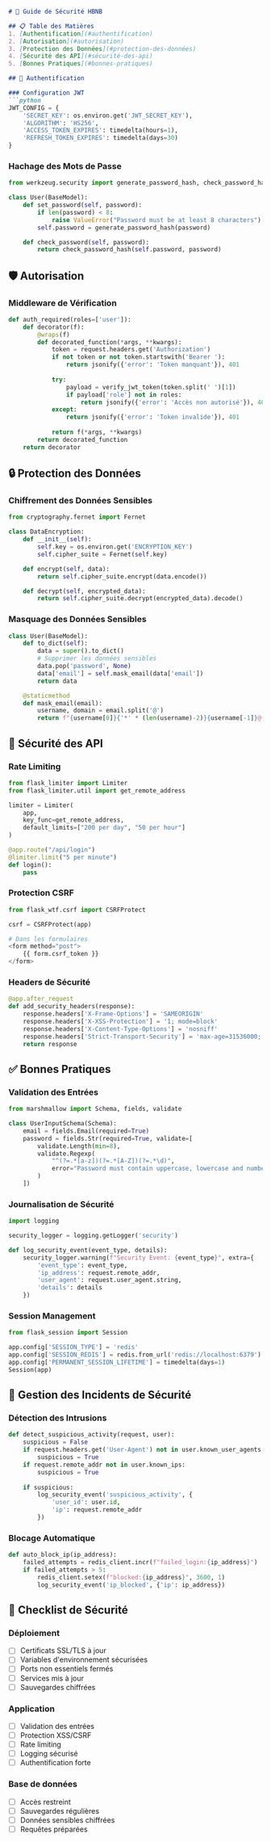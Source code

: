 ```markdown
# 🔐 Guide de Sécurité HBNB

## 📋 Table des Matières
1. [Authentification](#authentification)
2. [Autorisation](#autorisation)
3. [Protection des Données](#protection-des-données)
4. [Sécurité des API](#sécurité-des-api)
5. [Bonnes Pratiques](#bonnes-pratiques)

## 🔑 Authentification

### Configuration JWT
```python
JWT_CONFIG = {
    'SECRET_KEY': os.environ.get('JWT_SECRET_KEY'),
    'ALGORITHM': 'HS256',
    'ACCESS_TOKEN_EXPIRES': timedelta(hours=1),
    'REFRESH_TOKEN_EXPIRES': timedelta(days=30)
}
```

### Hachage des Mots de Passe
```python
from werkzeug.security import generate_password_hash, check_password_hash

class User(BaseModel):
    def set_password(self, password):
        if len(password) < 8:
            raise ValueError("Password must be at least 8 characters")
        self.password = generate_password_hash(password)

    def check_password(self, password):
        return check_password_hash(self.password, password)
```

## 🛡️ Autorisation

### Middleware de Vérification
```python
def auth_required(roles=['user']):
    def decorator(f):
        @wraps(f)
        def decorated_function(*args, **kwargs):
            token = request.headers.get('Authorization')
            if not token or not token.startswith('Bearer '):
                return jsonify({'error': 'Token manquant'}), 401
            
            try:
                payload = verify_jwt_token(token.split(' ')[1])
                if payload['role'] not in roles:
                    return jsonify({'error': 'Accès non autorisé'}), 403
            except:
                return jsonify({'error': 'Token invalide'}), 401
                
            return f(*args, **kwargs)
        return decorated_function
    return decorator
```

## 🔒 Protection des Données

### Chiffrement des Données Sensibles
```python
from cryptography.fernet import Fernet

class DataEncryption:
    def __init__(self):
        self.key = os.environ.get('ENCRYPTION_KEY')
        self.cipher_suite = Fernet(self.key)

    def encrypt(self, data):
        return self.cipher_suite.encrypt(data.encode())

    def decrypt(self, encrypted_data):
        return self.cipher_suite.decrypt(encrypted_data).decode()
```

### Masquage des Données Sensibles
```python
class User(BaseModel):
    def to_dict(self):
        data = super().to_dict()
        # Supprimer les données sensibles
        data.pop('password', None)
        data['email'] = self.mask_email(data['email'])
        return data

    @staticmethod
    def mask_email(email):
        username, domain = email.split('@')
        return f"{username[0]}{'*' * (len(username)-2)}{username[-1]}@{domain}"
```

## 🔐 Sécurité des API

### Rate Limiting
```python
from flask_limiter import Limiter
from flask_limiter.util import get_remote_address

limiter = Limiter(
    app,
    key_func=get_remote_address,
    default_limits=["200 per day", "50 per hour"]
)

@app.route("/api/login")
@limiter.limit("5 per minute")
def login():
    pass
```

### Protection CSRF
```python
from flask_wtf.csrf import CSRFProtect

csrf = CSRFProtect(app)

# Dans les formulaires
<form method="post">
    {{ form.csrf_token }}
</form>
```

### Headers de Sécurité
```python
@app.after_request
def add_security_headers(response):
    response.headers['X-Frame-Options'] = 'SAMEORIGIN'
    response.headers['X-XSS-Protection'] = '1; mode=block'
    response.headers['X-Content-Type-Options'] = 'nosniff'
    response.headers['Strict-Transport-Security'] = 'max-age=31536000; includeSubDomains'
    return response
```

## ✅ Bonnes Pratiques

### Validation des Entrées
```python
from marshmallow import Schema, fields, validate

class UserInputSchema(Schema):
    email = fields.Email(required=True)
    password = fields.Str(required=True, validate=[
        validate.Length(min=8),
        validate.Regexp(
            "^(?=.*[a-z])(?=.*[A-Z])(?=.*\d)",
            error="Password must contain uppercase, lowercase and numbers"
        )
    ])
```

### Journalisation de Sécurité
```python
import logging

security_logger = logging.getLogger('security')

def log_security_event(event_type, details):
    security_logger.warning(f"Security Event: {event_type}", extra={
        'event_type': event_type,
        'ip_address': request.remote_addr,
        'user_agent': request.user_agent.string,
        'details': details
    })
```

### Session Management
```python
from flask_session import Session

app.config['SESSION_TYPE'] = 'redis'
app.config['SESSION_REDIS'] = redis.from_url('redis://localhost:6379')
app.config['PERMANENT_SESSION_LIFETIME'] = timedelta(days=1)
Session(app)
```

## 🚨 Gestion des Incidents de Sécurité

### Détection des Intrusions
```python
def detect_suspicious_activity(request, user):
    suspicious = False
    if request.headers.get('User-Agent') not in user.known_user_agents:
        suspicious = True
    if request.remote_addr not in user.known_ips:
        suspicious = True
    
    if suspicious:
        log_security_event('suspicious_activity', {
            'user_id': user.id,
            'ip': request.remote_addr
        })
```

### Blocage Automatique
```python
def auto_block_ip(ip_address):
    failed_attempts = redis_client.incr(f"failed_login:{ip_address}")
    if failed_attempts > 5:
        redis_client.setex(f"blocked:{ip_address}", 3600, 1)
        log_security_event('ip_blocked', {'ip': ip_address})
```

## 📝 Checklist de Sécurité

### Déploiement
- [ ] Certificats SSL/TLS à jour
- [ ] Variables d'environnement sécurisées
- [ ] Ports non essentiels fermés
- [ ] Services mis à jour
- [ ] Sauvegardes chiffrées

### Application
- [ ] Validation des entrées
- [ ] Protection XSS/CSRF
- [ ] Rate limiting
- [ ] Logging sécurisé
- [ ] Authentification forte

### Base de données
- [ ] Accès restreint
- [ ] Sauvegardes régulières
- [ ] Données sensibles chiffrées
- [ ] Requêtes préparées
```
